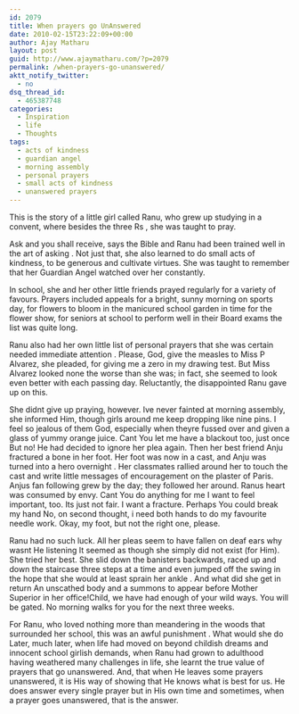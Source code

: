 ```yaml
---
id: 2079
title: When prayers go UnAnswered
date: 2010-02-15T23:22:09+00:00
author: Ajay Matharu
layout: post
guid: http://www.ajaymatharu.com/?p=2079
permalink: /when-prayers-go-unanswered/
aktt_notify_twitter:
  - no
dsq_thread_id:
  - 465387748
categories:
  - Inspiration
  - life
  - Thoughts
tags:
  - acts of kindness
  - guardian angel
  - morning assembly
  - personal prayers
  - small acts of kindness
  - unanswered prayers
---
```

This is the story of a little girl called Ranu, who grew up studying in a convent, where besides the three Rs , she was taught to pray.

Ask and you shall receive, says the Bible and Ranu had been trained well in the art of asking . Not just that, she also learned to do small acts of kindness, to be generous and cultivate virtues. She was taught to remember that her Guardian Angel watched over her constantly.

In school, she and her other little friends prayed regularly for a variety of favours. Prayers included appeals for a bright, sunny morning on sports day, for flowers to bloom in the manicured school garden in time for the flower show, for seniors at school to perform well in their Board exams the list was quite long.
  
Ranu also had her own little list of personal prayers that she was certain needed immediate attention . Please, God, give the measles to Miss P Alvarez, she pleaded, for giving me a zero in my drawing test. But Miss Alvarez looked none the worse than she was; in fact, she seemed to look even better with each passing day. Reluctantly, the disappointed Ranu gave up on this.
  
She didnt give up praying, however. Ive never fainted at morning assembly, she informed Him, though girls around me keep dropping like nine pins. I feel so jealous of them God, especially when theyre fussed over and given a glass of yummy orange juice. Cant You let me have a blackout too, just once But no! He had decided to ignore her plea again. Then her best friend Anju fractured a bone in her foot. Her foot was now in a cast, and Anju was turned into a hero overnight . Her classmates rallied around her to touch the cast and write little messages of encouragement on the plaster of Paris. Anjus fan following grew by the day; they followed her around. Ranus heart was consumed by envy. Cant You do anything for me I want to feel important, too. Its just not fair. I want a fracture. Perhaps You could break my hand No, on second thought, i need both hands to do my favourite needle work. Okay, my foot, but not the right one, please.

Ranu had no such luck. All her pleas seem to have fallen on deaf ears why wasnt He listening It seemed as though she simply did not exist (for Him). She tried her best. She slid down the banisters backwards, raced up and down the staircase three steps at a time and even jumped off the swing in the hope that she would at least sprain her ankle . And what did she get in return An unscathed body and a summons to appear before Mother Superior in her office!Child, we have had enough of your wild ways. You will be gated. No morning walks for you for the next three weeks.

For Ranu, who loved nothing more than meandering in the woods that surrounded her school, this was an awful punishment . What would she do Later, much later, when life had moved on beyond childish dreams and innocent school girlish demands, when Ranu had grown to adulthood having weathered many challenges in life, she learnt the true value of prayers that go unanswered. And, that when He leaves some prayers unanswered, it is His way of showing that He knows what is best for us. He does answer every single prayer but in His own time and sometimes, when a prayer goes unanswered, that is the answer.
